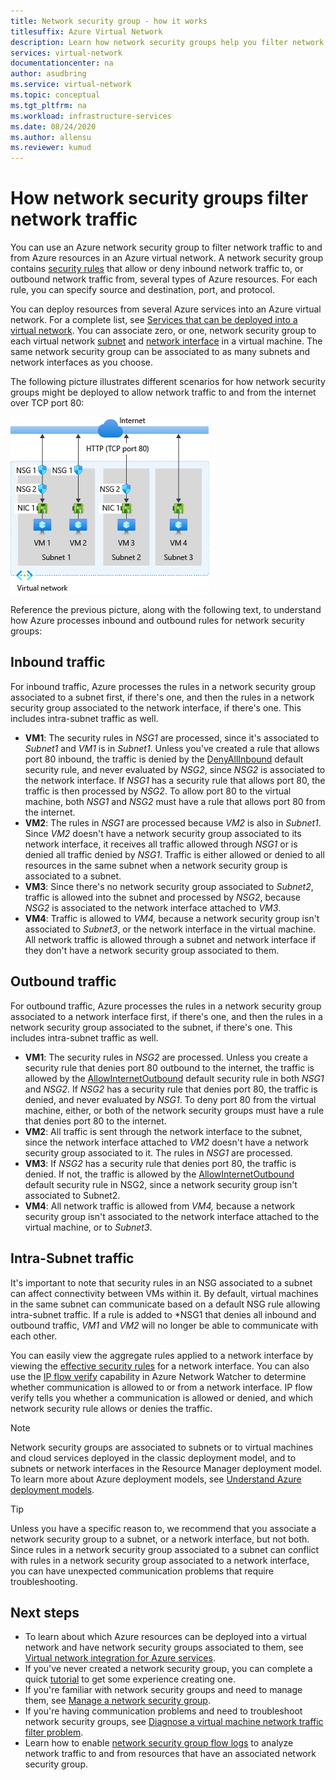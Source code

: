 ```yaml
---
title: Network security group - how it works
titlesuffix: Azure Virtual Network
description: Learn how network security groups help you filter network traffic between Azure resources.
services: virtual-network
documentationcenter: na
author: asudbring
ms.service: virtual-network
ms.topic: conceptual
ms.tgt_pltfrm: na
ms.workload: infrastructure-services
ms.date: 08/24/2020
ms.author: allensu
ms.reviewer: kumud
---
```


# How network security groups filter network traffic
<a name="network-security-groups"></a>

You can use an Azure network security group to filter network traffic to and from Azure resources in an Azure virtual network. A network security group contains [security rules](./network-security-groups-overview.md#security-rules) that allow or deny inbound network traffic to, or outbound network traffic from, several types of Azure resources. For each rule, you can specify source and destination, port, and protocol.

You can deploy resources from several Azure services into an Azure virtual network. For a complete list, see [Services that can be deployed into a virtual network](virtual-network-for-azure-services.md#services-that-can-be-deployed-into-a-virtual-network). You can associate zero, or one, network security group to each virtual network [subnet](virtual-network-manage-subnet.md#change-subnet-settings) and [network interface](virtual-network-network-interface.md#associate-or-dissociate-a-network-security-group) in a virtual machine. The same network security group can be associated to as many subnets and network interfaces as you choose.

The following picture illustrates different scenarios for how network security groups might be deployed to allow network traffic to and from the internet over TCP port 80:

![NSG-processing](./media/network-security-group-how-it-works/network-security-group-interaction.png)

Reference the previous picture, along with the following text, to understand how Azure processes inbound and outbound rules for network security groups:

## Inbound traffic

For inbound traffic, Azure processes the rules in a network security group associated to a subnet first, if there's one, and then the rules in a network security group associated to the network interface, if there's one. This includes intra-subnet traffic as well.

- **VM1**: The security rules in *NSG1* are processed, since it's associated to *Subnet1* and *VM1* is in *Subnet1*. Unless you've created a rule that allows port 80 inbound, the traffic is denied by the [DenyAllInbound](./network-security-groups-overview.md#denyallinbound) default security rule, and never evaluated by *NSG2*, since *NSG2* is associated to the network interface. If *NSG1* has a security rule that allows port 80, the traffic is then processed by *NSG2*. To allow port 80 to the virtual machine, both *NSG1* and *NSG2* must have a rule that allows port 80 from the internet.
- **VM2**: The rules in *NSG1* are processed because *VM2* is also in *Subnet1*. Since *VM2* doesn't have a network security group associated to its network interface, it receives all traffic allowed through *NSG1* or is denied all traffic denied by *NSG1*. Traffic is either allowed or denied to all resources in the same subnet when a network security group is associated to a subnet.
- **VM3**: Since there's no network security group associated to *Subnet2*, traffic is allowed into the subnet and processed by *NSG2*, because *NSG2* is associated to the network interface attached to *VM3*.
- **VM4**: Traffic is allowed to *VM4,* because a network security group isn't associated to *Subnet3*, or the network interface in the virtual machine. All network traffic is allowed through a subnet and network interface if they don't have a network security group associated to them.

## Outbound traffic

For outbound traffic, Azure processes the rules in a network security group associated to a network interface first, if there's one, and then the rules in a network security group associated to the subnet, if there's one. This includes intra-subnet traffic as well.

- **VM1**: The security rules in *NSG2* are processed. Unless you create a security rule that denies port 80 outbound to the internet, the traffic is allowed by the [AllowInternetOutbound](./network-security-groups-overview.md#allowinternetoutbound) default security rule in both *NSG1* and *NSG2*. If *NSG2* has a security rule that denies port 80, the traffic is denied, and never evaluated by *NSG1*. To deny port 80 from the virtual machine, either, or both of the network security groups must have a rule that denies port 80 to the internet.
- **VM2**: All traffic is sent through the network interface to the subnet, since the network interface attached to *VM2* doesn't have a network security group associated to it. The rules in *NSG1* are processed.
- **VM3**: If *NSG2* has a security rule that denies port 80, the traffic is denied. If not, the traffic is allowed by the [AllowInternetOutbound](./network-security-groups-overview.md#allowinternetoutbound) default security rule in NSG2, since a network security group isn't associated to Subnet2.
- **VM4**: All network traffic is allowed from *VM4,* because a network security group isn't associated to the network interface attached to the virtual machine, or to *Subnet3*.


## Intra-Subnet traffic

It's important to note that security rules in an NSG associated to a subnet can affect connectivity between VMs within it. By default, virtual machines in the same subnet can communicate based on a default NSG rule allowing intra-subnet traffic. If a rule is added to *NSG1 that denies all inbound and outbound traffic, *VM1* and *VM2* will no longer be able to communicate with each other. 

You can easily view the aggregate rules applied to a network interface by viewing the [effective security rules](virtual-network-network-interface.md#view-effective-security-rules) for a network interface. You can also use the [IP flow verify](../network-watcher/diagnose-vm-network-traffic-filtering-problem.md?toc=%2fazure%2fvirtual-network%2ftoc.json) capability in Azure Network Watcher to determine whether communication is allowed to or from a network interface. IP flow verify tells you whether a communication is allowed or denied, and which network security rule allows or denies the traffic.

> [!NOTE]
> Network security groups are associated to subnets or to virtual machines and cloud services deployed in the classic deployment model, and to subnets or network interfaces in the Resource Manager deployment model. To learn more about Azure deployment models, see [Understand Azure deployment models](../azure-resource-manager/management/deployment-models.md?toc=%2fazure%2fvirtual-network%2ftoc.json).

> [!TIP]
> Unless you have a specific reason to, we recommend that you associate a network security group to a subnet, or a network interface, but not both. Since rules in a network security group associated to a subnet can conflict with rules in a network security group associated to a network interface, you can have unexpected communication problems that require troubleshooting.

## Next steps

* To learn about which Azure resources can be deployed into a virtual network and have network security groups associated to them, see [Virtual network integration for Azure services](virtual-network-for-azure-services.md).
* If you've never created a network security group, you can complete a quick [tutorial](tutorial-filter-network-traffic.md) to get some experience creating one.
* If you're familiar with network security groups and need to manage them, see [Manage a network security group](manage-network-security-group.md). 
* If you're having communication problems and need to troubleshoot network security groups, see [Diagnose a virtual machine network traffic filter problem](diagnose-network-traffic-filter-problem.md). 
* Learn how to enable [network security group flow logs](../network-watcher/network-watcher-nsg-flow-logging-portal.md?toc=%2fazure%2fvirtual-network%2ftoc.json) to analyze network traffic to and from resources that have an associated network security group.
